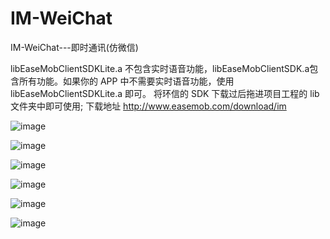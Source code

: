 
# IM-WeiChat
IM-WeiChat---即时通讯(仿微信)

libEaseMobClientSDKLite.a 不包含实时语音功能，libEaseMobClientSDK.a包含所有功能。如果你的 APP 中不需要实时语音功能，使用 libEaseMobClientSDKLite.a 即可。
将环信的 SDK 下载过后拖进项目工程的 lib 文件夹中即可使用;
下载地址 http://www.easemob.com/download/im


![image](https://github.com/OneWang/IM-WeiChat/blob/master/ChatSnapshot/1.png)


![image](https://github.com/OneWang/IM-WeiChat/blob/master/ChatSnapshot/2.png)


![image](https://github.com/OneWang/IM-WeiChat/blob/master/ChatSnapshot/3.png)


![image](https://github.com/OneWang/IM-WeiChat/blob/master/ChatSnapshot/4.png)


![image](https://github.com/OneWang/IM-WeiChat/blob/master/ChatSnapshot/5.png)


![image](https://github.com/OneWang/IM-WeiChat/blob/master/ChatSnapshot/6.png)
